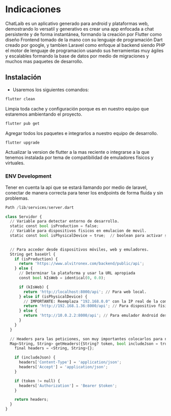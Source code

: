 # Indicaciones 

ChatLaib es un aplicativo generado para android y plataformas web, demostrando lo versatil y generativo es crear una app enfocada a chat persistente y de forma instantánea, formando la creación por Flutter como diseño  Frontend tomado de la mano con su lenguaje de programación Dart creado por google, y tambien Laravel como enfoque al backend siendo PHP el motor de lenguaje de programacion usando sus herramientas muy ágiles y escalables formando la base de datos por medio de migraciones y muchos mas paquetes de desarrollo.

## Instalación

- Usaremos los siguientes comandos:
```bash
flutter clean
```
Limpia toda cache y configuración porque es en nuestro equipo que estaremos ambientando el proyecto.

```bash
flutter pub get
```
Agregar todos los paquetes e integrarlos a nuestro equipo de desarrollo.

```bash
flutter upgrade
```
Actualizar la version de flutter a la mas reciente o integrarse a la que tenemos instalada por tema de compatibilidad de emuladores físicos y virtuales.


### ENV Development
Tener en cuenta la api que se estará llamando por medio de laravel, conectar de manera correcta para tener los endpoints de forma fluida y sin problemas.

```python
Path /lib/services/server.dart

class Servidor {
  // Variable para detectar entorno de desarrollo.
  static const bool isProduction = false;
  // Variable para dispositivos fisicos en emulacion de movil.
  static const bool isPhysicalDevice = true;  // boolean para activar si es fisico o emulado de dispositivimos moviles.
  

  // Para acceder desde dispositivos móviles, web y emuladores.
  String get baseUrl {
    if (isProduction) {
      return 'https://www.alvitronex.com/backend/public/api';
    } else {
      // Determinar la plataforma y usar la URL apropiada
      const bool kIsWeb = identical(0, 0.0);

      if (kIsWeb) {
        return 'http://localhost:8000/api'; // Para web local.
      } else if (isPhysicalDevice) {
        // IMPORTANTE: Reemplaza "192.168.0.0" con la IP real de la computadora para poder conectar API Laravel.
        return 'http://192.168.1.36:8000/api'; // Para dispositivo físico
      } else {
        return 'http://10.0.2.2:8000/api'; // Para emulador Android desde misma computadora.
      }
    }
  }

  // Headers para las peticiones, son muy importantes colocarlos para no tener error en los endpoints.
  Map<String, String> getHeaders({String? token, bool includeJson = true}) {
    final headers = <String, String>{};

    if (includeJson) {
      headers['Content-Type'] = 'application/json';
      headers['Accept'] = 'application/json';
    }

    if (token != null) {
      headers['Authorization'] = 'Bearer $token';
    }

    return headers;
  }
}


```
